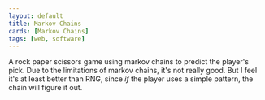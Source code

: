 ```yaml
---
layout: default
title: Markov Chains
cards: [Markov Chains]
tags: [web, software]
---
```

A rock paper scissors game using markov chains to predict the player's pick. Due to the limitations of markov chains, it's not really good. But I feel it's at least better than RNG, since *if* the player uses a simple pattern, the chain will figure it out.
